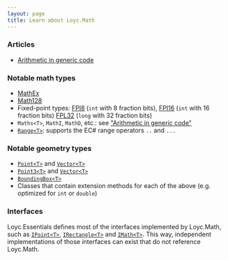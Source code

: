 ```yaml
---
layout: page
title: Learn about Loyc.Math
---
```


### Articles ###

- [Arithmetic in generic code](maths.md)

### Notable math types ###

- [MathEx](http://ecsharp.net/doc/code/classLoyc_1_1Math_1_1MathEx.html)
- [Math128](http://ecsharp.net/doc/code/classLoyc_1_1Math_1_1Math128.html)
- Fixed-point types: [FPI8](http://ecsharp.net/doc/code/structLoyc_1_1Math_1_1FPI8.html) (`int` with 8 fraction bits), [FPI16](http://ecsharp.net/doc/code/structLoyc_1_1Math_1_1FPI16.html) (`int` with 16 fraction bits) 
[FPL32](http://ecsharp.net/doc/code/structLoyc_1_1Math_1_1FPI16.html) (`long` with 32 fraction bits)
- `Maths<T>`, `MathI`, `MathD`, etc.: see ["Arithmetic in generic code"](maths.md)
- [`Range<T>`](http://ecsharp.net/doc/code/classLoyc_1_1Range.html): supports the EC# range operators `..` and `...`

### Notable geometry types ###

- [`Point<T>`](http://ecsharp.net/doc/code/structLoyc_1_1Geometry_1_1Point.html) and [`Vector<T>`](http://ecsharp.net/doc/code/structLoyc_1_1Geometry_1_1Vector.html)
- [`Point3<T>`](http://ecsharp.net/doc/code/structLoyc_1_1Geometry_1_1Point3.html) and [`Vector<T>`](http://ecsharp.net/doc/code/structLoyc_1_1Geometry_1_1Vector3.html)
- [`BoundingBox<T>`](http://ecsharp.net/doc/code/classLoyc_1_1Geometry_1_1BoundingBox.html)
- Classes that contain extension methods for each of the above (e.g. optimized for `int` or `double`)

### Interfaces ###

Loyc.Essentials defines most of the interfaces implemented by Loyc.Math, such as [`IPoint<T>`](http://ecsharp.net/doc/code/interfaceLoyc_1_1Geometry_1_1IPoint.html), [`IRectangle<T>`](http://ecsharp.net/doc/code/interfaceLoyc_1_1Geometry_1_1IRectangle.html) and [`IMath<T>`](http://ecsharp.net/doc/code/interfaceLoyc_1_1Math_1_1IMath.html). This way, independent implementations of those interfaces can exist that do not reference Loyc.Math.
